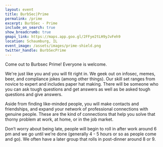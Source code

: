 ```yaml
---
layout: event
title: BurbSec|Prime
permalink: /prime
excerpt: BurbSec - Prime
include_on_search: true
show_breadcrumb: true
gmaps_link: https://maps.app.goo.gl/2FFye2tLH9yJvFeh9
location: Schaumburg, IL
event_image: /assets/images/prime-shield.png
twitter_handle: BurbSecPrime
---
```


Come out to Burbsec Prime! Everyone is welcome.

We're just like you and you will fit right in. We geek out on infosec, memes,
beer, and compliance jokes (among other things). Our skill set ranges from
novice to expert and includes paper hat making. There will be someone who you
can ask tough questions and get answers as well as be asked tough questions
and give answers.

Aside from finding like-minded people, you will make contacts and friendships,
and expand your network of professional connections with genuine people. These
are the kind of connections that help you solve that thorny problem at work,
at home, or in the job market.

Don’t worry about being late, people will begin to roll in after work around
6 pm and we go until we're done (generally 4 - 5 hours or so as people come
and go). We often have a later group that rolls in post-dinner around 8 or 9.
